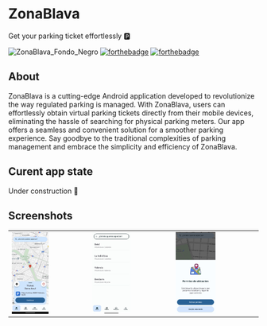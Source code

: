 # ZonaBlava

Get your parking ticket effortlessly :parking:

![ZonaBlava_Fondo_Negro](https://github.com/xicotet/ZonaBlava/assets/95344529/4074ce71-ec6e-438f-b5b0-3fb0044ce5bd)
[![forthebadge](https://forthebadge.com/images/badges/built-for-android.svg)](https://forthebadge.com)
[![forthebadge](https://forthebadge.com/images/badges/powered-by-coffee.svg)](https://forthebadge.com)

## About

ZonaBlava is a cutting-edge Android application developed to revolutionize the way regulated parking is managed. With ZonaBlava, users can effortlessly obtain virtual parking tickets directly from their mobile devices, eliminating the hassle of searching for physical parking meters. Our app offers a seamless and convenient solution for a smoother parking experience. Say goodbye to the traditional complexities of parking management and embrace the simplicity and efficiency of ZonaBlava.

## Curent app state
Under construction 🚧

## Screenshots
<table>
  <tr>
    <td><img src="./Media/final-home.png" width="50%" height="65%" style="border: none;" /></td>
    <td><img src="./Media/search.jpg" width="50%" height="65%" style="border: none;" /></td>
    <td><img src="./Media/location.png" width="50%" height="65%" style="border: none;" /></td>
  </tr>
</table>




<!-- This is a comment in Markdown -->